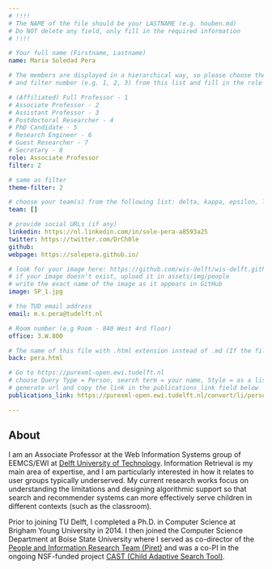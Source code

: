 ```yaml
---
# !!!!
# The NAME of the file should be your LASTNAME (e.g. houben.md)
# Do NOT delete any field, only fill in the required information
# !!!! 

# Your full name (Firstname, Lastname)
name: Maria Soledad Pera

# The members are displayed in a hierarchical way, so please choose the role (e.g. Full Professor, Assistant Professor etc) 
# and filter number (e.g. 1, 2, 3) from this list and fill in the role and filter from below:

# (Affiliated) Full Professor - 1
# Associate Professor - 2
# Assistant Professor - 3
# Postdoctoral Researcher - 4
# PhD Candidate - 5
# Research Engineer - 6 
# Guest Researcher - 7
# Secretary - 8
role: Associate Professor
filter: 2

# same as filter
theme-filter: 2

# choose your team(s) from the following list: delta, kappa, epsilon, lambda, cel
team: []

# provide social URLs (if any)
linkedin: https://nl.linkedin.com/in/sole-pera-a8593a25
twitter: https://twitter.com/DrCh0le
github: 
webpage: https://solepera.github.io/

# look for your image here: https://github.com/wis-delft/wis-delft.github.io/tree/master/assets/img/people 
# if your image doesn't exist, upload it in assets/img/people 
# write the exact name of the image as it appears in GitHub  
image: SP_1.jpg

# the TUD email address
email: m.s.pera@tudelft.nl

# Room number (e.g Room - 840 West 4rd floor)
office: 3.W.800

# The name of this file with .html extension instead of .md (If the filename is ionescu.md, the "back" field will be ionescu.html)
back: pera.html

# Go to https://purexml-open.ewi.tudelft.nl 
# choose Query Type = Person, search term = your name, Style = as a list
# generate url and copy the link in the publications_link field below
publications_link: https://purexml-open.ewi.tudelft.nl/convert/li/persons/78cc14ef-238c-48aa-96ac-9f62e04dc1d8

---
```


## About

I am an Associate Professor at the Web Information Systems group of EEMCS/EWI at [Delft University of Technology](https://www.tudelft.nl/en/). Information Retrieval is my main area of expertise, and I am particularly interested in how it relates to user groups typically underserved. My current research works focus on understanding the limitations and designing algorithmic support so that search and recommender systems can more effectively serve children in different contexts (such as the classroom).

Prior to joining TU Delft, I completed a Ph.D. in Computer Science at Brigham Young University in 2014. I then joined the Computer Science Department at Boise State University where I served as co-director of the [People and Information Research Team (Piret)](http://piret.info/) and was a co-PI in the ongoing NSF-funded project [CAST (Child Adaptive Search Tool)](https://cast.boisestate.edu/). 



